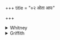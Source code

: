 +++
title = "०२ ओता आपः"

+++

<details><summary>Whitney</summary>

### Translation
2. Let them release here the worked-in waters of the ceremony for  
conducting forward; let them at once make \[them\] to go.

### Notes
The translation implies emendation of *ā́pas* in **a** to *apás*, or else  
the use of the former as accusative, as in more than one other passage.  
*Ótās*, lit. 'woven in': i.e. brought in as part of the ceremony. But  
the comm. reads *ūtās*, and explains it as = *saṁtatās* or *avicchedena  
pravahantyaḥ*. ⌊In **a, b**, the reading of Ppp. appears to be like  
ours; but in **c** it has *bhavantu etave*.⌋ ⌊Cf. v. 23. 1 for *ótās*.⌋
</details>

<details><summary>Griffith</summary>

Let the deft Waters, summoned, give permission that we bear them off, And quickly set us on our way.
</details>
